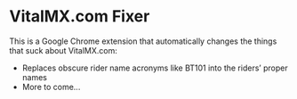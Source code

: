 # VitalMX.com Fixer

This is a Google Chrome extension that automatically changes the things that suck about VitalMX.com:

- Replaces obscure rider name acronyms like BT101 into the riders’ proper names
- More to come...